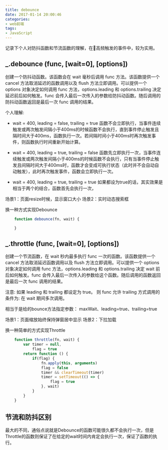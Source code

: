 ```yaml
---
title: debounce
date: 2017-01-14 20:00:46
categories:
- web前端
tags:
- JavaScript
---
```


记录下个人对防抖函数和节流函数的理解，在高频触发的事件中，较为实用。
 <!-- more -->
## _.debounce (func, [wait=0], [options])

创建一个防抖动函数。该函数会在 wait 毫秒后调用 func 方法。该函数提供一个 cancel 方法取消延迟的函数调用以及 flush 方法立即调用。可以提供一个 options 对象决定如何调用 func 方法，options.leading 和 options.trailing 决定延迟前后如何触发。func 会传入最后一次传入的参数给防抖动函数。随后调用的防抖动函数返回是最后一次 func 调用的结果。


个人理解:
* wait = 400, leading = false, trailing = true
函数不会立即执行，当事件连续触发或两次触发间隔小于400ms的时候函数不会执行，直到事件停止触发且隔时间大于400ms，函数执行一次。若间隔时间小于400ms时再次触发事件，则函数执行时间重新开始计算。

* wait = 400, leading = true, trailing = false
函数先立即执行一次，当事件连续触发或两次触发间隔小于400ms的时候函数不会执行，只有当事件停止触发且间隔时间大于400ms时，函数才会变成可执行状态（此时并不会自动自动触发），此时再次触发事件，函数会立即执行一次。
* wait = 400, leading = true, trailing = true
如果都设为true的话，其实效果是相当于两个的结合，函数首先会执行一次，

场景1：页面resize时候，显示窗口大小
场景2：实时动态搜索框

换一种方式实现Debounce
```javascript
    function debounce(fn, wait) {

    }
```


## _.throttle (func, [wait=0], [options])

创建一个节流函数，在 wait 秒内最多执行 func 一次的函数。该函数提供一个 cancel 方法取消延迟函数调用以及 flush 方法立即调用。可以提供一个 options 对象决定如何调用 func 方法，options.leading 和 options.trailing 决定 wait 前后如何触发。func 会传入最后一次传入的参数给这个函数。随后调用的函数返回是最后一次 func 调用的结果。

注意: 如果 leading 和 trailing 都设定为 true。 则 func 允许 trailing 方式调用的条件为: 在 wait 期间多次调用。

相当于是给的bounce方法指定参数： maxWait、leading=true、trailing=true

场景1：页面缩放始终保持弹窗居中显示
场景2：下拉加载

换一种简单的方式实现Throttle
```javascript
    function throttle(fn, wait) {
        var timer = null,
            flag = true
        return function () {
            if(flag) {
                fn.apply(this, arguments)
                flag = false
                timer && clearTimeout(timer)
                timer = setTimeout(() => {
                    flag = true
                }, wait)
            }
        }
    }
```
## 节流和防抖区别

最大的不同，通俗点说就是Debounce的函数可能很久都不会执行一次，但是Throttle的函数则保证了在给定的wait时间内肯定会执行一次，保证了函数的执行。
